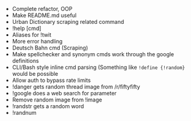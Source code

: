 * Complete refactor, OOP
* Make README.md useful
* Urban Dictionary scraping related command
* !help [cmd]
* Aliases for !twit
* More error handling
* Deutsch Bahn cmd (Scraping)
* Make spellchecker and synonym cmds work through the google definitions
* CLI/Bash style inline cmd parsing (Something like `!define {!random}` would be possible
* Allow auth to bypass rate limits
* !danger gets random thread image from /r/fiftyfifty
* !google does a web search for parameter
* Remove random image from !image
* !randstr gets a random word
* !randnum